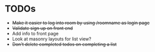 # TODOs

- ~~Make it easier to log into room by using /roomname as login page~~
- ~~Validate sign up on front end~~
- Add info to front page
- Look at masonry layouts for list view?
- ~~Don't delete completed todos on completing a list~~
